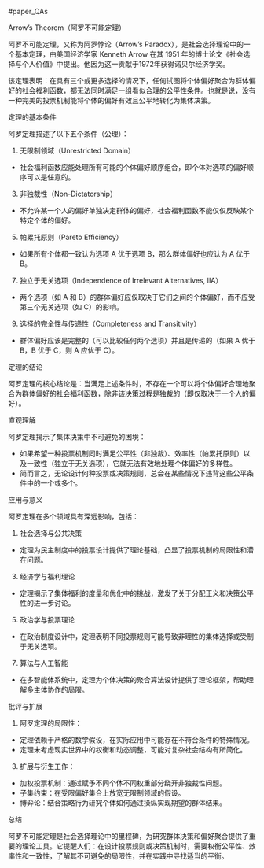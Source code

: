 #paper_QAs 

Arrow’s Theorem（阿罗不可能定理）

阿罗不可能定理，又称为阿罗悖论（Arrow’s Paradox），是社会选择理论中的一个基本定理，由美国经济学家 Kenneth Arrow 在其 1951 年的博士论文《社会选择与个人价值》中提出。他因为这一贡献于1972年获得诺贝尔经济学奖。

该定理表明：在具有三个或更多选择的情况下，任何试图将个体偏好聚合为群体偏好的社会福利函数，都无法同时满足一组看似合理的公平性条件。也就是说，没有一种完美的投票机制能将个体的偏好有效且公平地转化为集体决策。

定理的基本条件

阿罗定理描述了以下五个条件（公理）：

1. 无限制领域（Unrestricted Domain）

- 社会福利函数应能处理所有可能的个体偏好顺序组合，即个体对选项的偏好顺序可以是任意的。

3. 非独裁性（Non-Dictatorship）

- 不允许某一个人的偏好单独决定群体的偏好，社会福利函数不能仅仅反映某个特定个体的偏好。

5. 帕累托原则（Pareto Efficiency）

- 如果所有个体都一致认为选项 A 优于选项 B，那么群体偏好也应认为 A 优于 B。

7. 独立于无关选项（Independence of Irrelevant Alternatives, IIA）

- 两个选项（如 A 和 B）的群体偏好应仅取决于它们之间的个体偏好，而不应受第三个无关选项（如 C）的影响。

9. 选择的完全性与传递性（Completeness and Transitivity）

- 群体偏好应该是完整的（可以比较任何两个选项）并且是传递的（如果 A 优于 B，B 优于 C，则 A 应优于 C）。

定理的结论

阿罗定理的核心结论是：当满足上述条件时，不存在一个可以将个体偏好合理地聚合为群体偏好的社会福利函数，除非该决策过程是独裁的（即仅取决于一个人的偏好）。

直观理解

阿罗定理揭示了集体决策中不可避免的困境：

- 如果希望一种投票机制同时满足公平性（非独裁）、效率性（帕累托原则）以及一致性（独立于无关选项），它就无法有效地处理个体偏好的多样性。
- 简而言之，无论设计何种投票或决策规则，总会在某些情况下违背这些公平条件中的一个或多个。

应用与意义

阿罗定理在多个领域具有深远影响，包括：

1. 社会选择与公共决策

- 定理为民主制度中的投票设计提供了理论基础，凸显了投票机制的局限性和潜在问题。

3. 经济学与福利理论

- 定理揭示了集体福利的度量和优化中的挑战，激发了关于分配正义和决策公平性的进一步讨论。

5. 政治学与投票理论

- 在政治制度设计中，定理表明不同投票规则可能导致非理性的集体选择或受制于无关选项。

7. 算法与人工智能

- 在多智能体系统中，定理为个体决策的聚合算法设计提供了理论框架，帮助理解多主体协作的局限。

批评与扩展

1. 阿罗定理的局限性：

- 定理依赖于严格的数学假设，在实际应用中可能存在不符合条件的特殊情况。
- 定理未考虑现实世界中的权衡和动态调整，可能对复杂社会结构有所简化。

3. 扩展与衍生工作：

- 加权投票机制：通过赋予不同个体不同权重部分绕开非独裁性问题。
- 子集约束：在受限偏好集合上放宽无限制领域的假设。
- 博弈论：结合策略行为研究个体如何通过操纵实现期望的群体结果。

总结

阿罗不可能定理是社会选择理论中的里程碑，为研究群体决策和偏好聚合提供了重要的理论工具。它提醒人们：在设计投票规则或决策机制时，需要权衡公平性、效率性和一致性，了解其不可避免的局限性，并在实践中寻找适当的平衡。